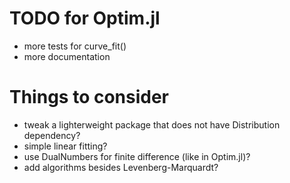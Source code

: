 # TODO for Optim.jl
* more tests for curve_fit()
* more documentation

# Things to consider
* tweak a lighterweight package that does not have Distribution dependency?
* simple linear fitting?
* use DualNumbers for finite difference (like in Optim.jl)? 
* add algorithms besides Levenberg-Marquardt? 

